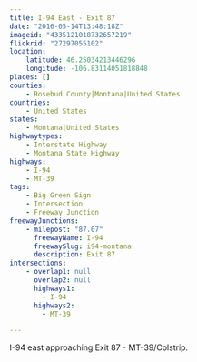 ```yaml
---
title: I-94 East - Exit 87
date: "2016-05-14T13:48:18Z"
imageid: "4335121018732657219"
flickrid: "27297055102"
location:
    latitude: 46.25034213446296
    longitude: -106.83114051818848
places: []
counties:
    - Rosebud County|Montana|United States
countries:
    - United States
states:
    - Montana|United States
highwaytypes:
    - Interstate Highway
    - Montana State Highway
highways:
    - I-94
    - MT-39
tags:
    - Big Green Sign
    - Intersection
    - Freeway Junction
freewayJunctions:
    - milepost: "87.07"
      freewayName: I-94
      freewaySlug: i94-montana
      description: Exit 87
intersections:
    - overlap1: null
      overlap2: null
      highways1:
        - I-94
      highways2:
        - MT-39

---
```

I-94 east approaching Exit 87 - MT-39/Colstrip.